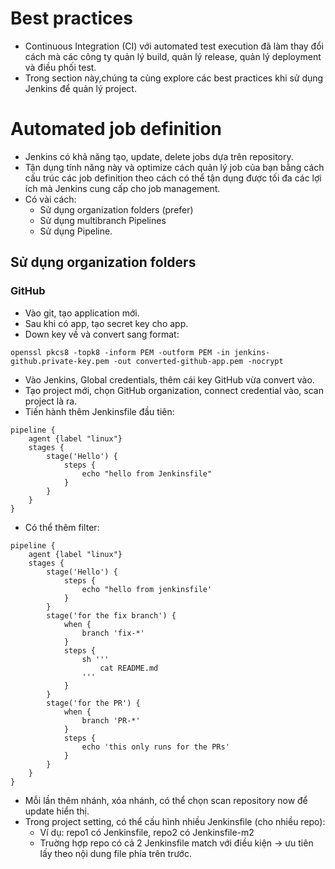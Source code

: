 # Best practices
- Continuous Integration (CI) với automated test execution đã làm thay đổi cách mà các công ty quản lý build, quản lý release, quản lý deployment và điều phối test.
- Trong section này,chúng ta cùng explore các best practices khi sử dụng Jenkins để quản lý project.

# Automated job definition
- Jenkins có khả năng tạo, update, delete jobs dựa trên repository.
- Tận dụng tính năng này và optimize cách quản lý job của bạn bằng cách cấu trúc các job definition theo cách có thể tận dụng được tối đa các lợi ích mà Jenkins cung cấp cho job management.
- Có vài cách:
    - Sử dụng organization folders (prefer)
    - Sử dụng multibranch Pipelines
    - Sử dụng Pipeline.

## Sử dụng organization folders
### GitHub
- Vào git, tạo application mới.
- Sau khi có app, tạo secret key cho app. 
- Down key về và convert sang format:
```
openssl pkcs8 -topk8 -inform PEM -outform PEM -in jenkins-github.private-key.pem -out converted-github-app.pem -nocrypt
```
- Vào Jenkins, Global credentials, thêm cái key GitHub vừa convert vào.
- Tạo project mới, chọn GitHub organization, connect credential vào, scan project là ra.
- Tiến hành thêm Jenkinsfile đầu tiên:
```
pipeline {
    agent {label "linux"}
    stages {
        stage('Hello') {
            steps {
                echo "hello from Jenkinsfile"
            }
        }
    }
}
```
- Có thể thêm filter:

```
pipeline {
    agent {label "linux"}
    stages {
        stage('Hello') {
            steps {
                echo "hello from jenkinsfile'
            }
        }
        stage('for the fix branch') {
            when {
                branch 'fix-*'
            }
            steps {
                sh '''
                    cat README.md
                '''
            }
        }
        stage('for the PR') {
            when {
                branch 'PR-*'
            }
            steps {
                echo 'this only runs for the PRs'
            }
        }
    }
}
```
- Mỗi lần thêm nhánh, xóa nhánh, có thể chọn scan repository now để update hiển thị.
- Trong project setting, có thể cấu hình nhiều Jenkinsfile (cho nhiều repo):
    - Ví dụ: repo1 có Jenkinsfile, repo2 có Jenkinsfile-m2
    - Truờng hợp repo có cả 2 Jenkinsfile match với điều kiện -> ưu tiên lấy theo nội dung file phía trên trước.